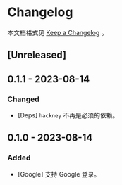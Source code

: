 # Changelog

本文档格式见 [Keep a Changelog](https://keepachangelog.com/en/1.0.0/) 。

## [Unreleased]

## 0.1.1 - 2023-08-14

### Changed

- [Deps] `hackney` 不再是必须的依赖。

## 0.1.0 - 2023-08-14

### Added

- [Google] 支持 Google 登录。
